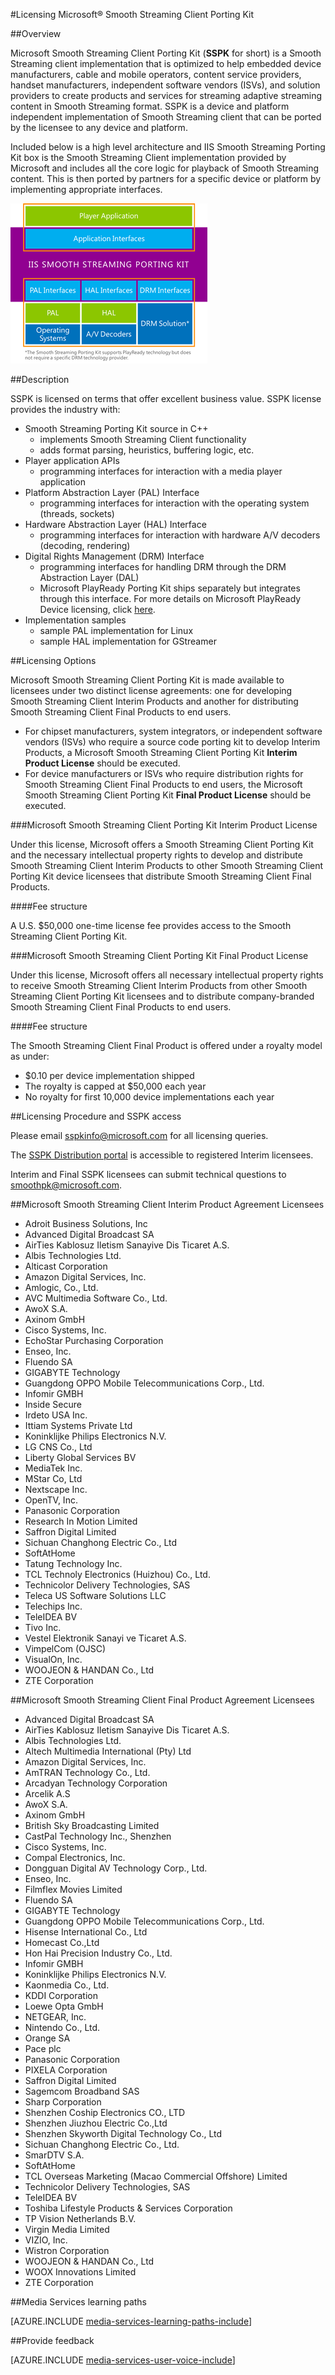 <properties 
	pageTitle="Licensing Microsoft® Smooth Streaming Client Porting Kit" 
	description="Learn about how to licensing the Microsoft® Smooth Streaming Client Porting Kit." 
	services="media-services" 
	documentationCenter="" 
	authors="xpouyat,vsood" 
	manager="dwrede" 
	editor=""/>

<tags 
	ms.service="media-services" 
	ms.workload="media" 
	ms.tgt_pltfrm="na" 
	ms.devlang="na" 
	ms.topic="article" 
	ms.date="10/30/2015"  
	ms.author="xpouyat"/>

#Licensing Microsoft® Smooth Streaming Client Porting Kit

##Overview

Microsoft Smooth Streaming Client Porting Kit (**SSPK** for short) is a Smooth Streaming client implementation that is optimized to help embedded device manufacturers, cable and mobile operators, content service providers, handset manufacturers, independent software vendors (ISVs), and solution providers to create products and services for streaming adaptive streaming content in Smooth Streaming format. SSPK is a device and platform independent implementation of Smooth Streaming client that can be ported by the licensee to any device and platform. 

Included below is a high level architecture and IIS Smooth Streaming Porting Kit box is the Smooth Streaming Client implementation provided by Microsoft and includes all the core logic for playback of Smooth Streaming content. This is then ported by partners for a specific device or platform by implementing appropriate interfaces. 

![SSPK](./media/media-services-sspk/sspk-arch.png)

##Description

SSPK is licensed on terms that offer excellent business value. SSPK license provides the industry with:

- Smooth Streaming Porting Kit source in C++ 
  - implements Smooth Streaming Client functionality
  - adds format parsing, heuristics, buffering logic, etc.
- Player application APIs 
  -	programming interfaces for interaction with a media player application
- Platform Abstraction Layer (PAL) Interface 
  -	programming interfaces for interaction with the operating system (threads, sockets)
- Hardware Abstraction Layer (HAL) Interface 
  -	programming interfaces for interaction with hardware A/V decoders (decoding, rendering)
- Digital Rights Management (DRM) Interface 
  -	programming interfaces for handling DRM through the DRM Abstraction Layer (DAL)
  -	Microsoft PlayReady Porting Kit ships separately but integrates through this interface. For more details on Microsoft PlayReady Device licensing, click [here](http://www.microsoft.com/playready/licensing/device_technology.mspx#pddipdl).
- Implementation samples 
  -	sample PAL implementation for Linux
  -	sample HAL implementation for GStreamer

##Licensing Options

Microsoft Smooth Streaming Client Porting Kit is made available to licensees under two distinct license agreements: one for developing Smooth Streaming Client Interim Products and another for distributing Smooth Streaming Client Final Products to end users.
 
- For chipset manufacturers, system integrators, or independent software vendors (ISVs) who require a source code porting kit to develop Interim Products, a Microsoft Smooth Streaming Client Porting Kit **Interim Product License** should be executed.
- For device manufacturers or ISVs who require distribution rights for Smooth Streaming Client Final Products to end users, the Microsoft Smooth Streaming Client Porting Kit **Final Product License** should be executed.

###Microsoft Smooth Streaming Client Porting Kit Interim Product License

Under this license, Microsoft offers a Smooth Streaming Client Porting Kit and the necessary intellectual property rights to develop and distribute Smooth Streaming Client Interim Products to other Smooth Streaming Client Porting Kit device licensees that distribute Smooth Streaming Client Final Products.

####Fee structure

A U.S. $50,000 one-time license fee provides access to the Smooth Streaming Client Porting Kit. 

###Microsoft Smooth Streaming Client Porting Kit Final Product License

Under this license, Microsoft offers all necessary intellectual property rights to receive Smooth Streaming Client Interim Products from other Smooth Streaming Client Porting Kit licensees and to distribute company-branded Smooth Streaming Client Final Products to end users.

####Fee structure

The Smooth Streaming Client Final Product is offered under a royalty model as under:

- $0.10 per device implementation shipped
- The royalty is capped at $50,000 each year
- No royalty for first 10,000 device implementations each year 

##Licensing Procedure and SSPK access

Please email [sspkinfo@microsoft.com](mailto:sspkinfo@microsoft.com) for all licensing queries.

The [SSPK Distribution portal](https://microsoft.sharepoint.com/teams/SSPKDOWNLOAD/) is accessible to registered Interim licensees.

Interim and Final SSPK licensees can submit technical questions to [smoothpk@microsoft.com](mailto:smoothpk@microsoft.com).

##Microsoft Smooth Streaming Client Interim Product Agreement Licensees

- Adroit Business Solutions, Inc
- Advanced Digital Broadcast SA
- AirTies Kablosuz Iletism Sanayive Dis Ticaret A.S.
- Albis Technologies Ltd.
- Alticast Corporation
- Amazon Digital Services, Inc.
- Amlogic, Co., Ltd.
- AVC Multimedia Software Co., Ltd.
- AwoX S.A.
- Axinom GmbH
- Cisco Systems, Inc.
- EchoStar Purchasing Corporation
- Enseo, Inc.
- Fluendo SA
- GIGABYTE Technology
- Guangdong OPPO Mobile Telecommunications Corp., Ltd.
- Infomir GMBH
- Inside Secure
- Irdeto USA Inc.
- Ittiam Systems Private Ltd
- Koninklijke Philips Electronics N.V.
- LG CNS Co., Ltd
- Liberty Global Services BV
- MediaTek Inc.
- MStar Co, Ltd
- Nextscape Inc.
- OpenTV, Inc.
- Panasonic Corporation
- Research In Motion Limited
- Saffron Digital Limited
- Sichuan Changhong Electric Co., Ltd
- SoftAtHome
- Tatung Technology Inc.
- TCL Technoly Electronics (Huizhou) Co., Ltd.
- Technicolor Delivery Technologies, SAS
- Teleca US Software Solutions LLC
- Telechips Inc.
- TeleIDEA BV
- Tivo Inc.
- Vestel Elektronik Sanayi ve Ticaret A.S.
- VimpelCom (OJSC)
- VisualOn, Inc.
- WOOJEON & HANDAN Co., Ltd
- ZTE Corporation

##Microsoft Smooth Streaming Client Final Product Agreement Licensees

- Advanced Digital Broadcast SA
- AirTies Kablosuz Iletism Sanayive Dis Ticaret A.S.
- Albis Technologies Ltd.
- Altech Multimedia International (Pty) Ltd
- Amazon Digital Services, Inc.
- AmTRAN Technology Co., Ltd.
- Arcadyan Technology Corporation
- Arcelik A.S
- AwoX S.A.
- Axinom GmbH
- British Sky Broadcasting Limited
- CastPal Technology Inc., Shenzhen
- Cisco Systems, Inc.
- Compal Electronics, Inc.
- Dongguan Digital AV Technology Corp., Ltd.
- Enseo, Inc.
- Filmflex Movies Limited
- Fluendo SA
- GIGABYTE Technology
- Guangdong OPPO Mobile Telecommunications Corp., Ltd.
- Hisense International Co., Ltd
- Homecast Co.,Ltd
- Hon Hai Precision Industry Co., Ltd.
- Infomir GMBH
- Koninklijke Philips Electronics N.V.
- Kaonmedia Co., Ltd.
- KDDI Corporation
- Loewe Opta GmbH
- NETGEAR, Inc.
- Nintendo Co., Ltd.
- Orange SA
- Pace plc
- Panasonic Corporation
- PIXELA Corporation
- Saffron Digital Limited
- Sagemcom Broadband SAS
- Sharp Corporation
- Shenzhen Coship Electronics CO., LTD
- Shenzhen Jiuzhou Electric Co.,Ltd
- Shenzhen Skyworth Digital Technology Co., Ltd
- Sichuan Changhong Electric Co., Ltd.
- SmarDTV S.A.
- SoftAtHome
- TCL Overseas Marketing (Macao Commercial Offshore) Limited
- Technicolor Delivery Technologies, SAS
- TeleIDEA BV
- Toshiba Lifestyle Products & Services Corporation
- TP Vision Netherlands B.V.
- Virgin Media Limited
- VIZIO, Inc.
- Wistron Corporation
- WOOJEON & HANDAN Co., Ltd
- WOOX Innovations Limited
- ZTE Corporation

##Media Services learning paths

[AZURE.INCLUDE [media-services-learning-paths-include](../../includes/media-services-learning-paths-include.md)]

##Provide feedback

[AZURE.INCLUDE [media-services-user-voice-include](../../includes/media-services-user-voice-include.md)]
